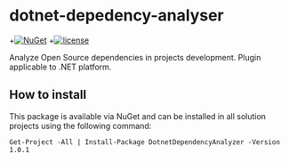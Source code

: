 # dotnet-depedency-analyser

+[![NuGet](https://img.shields.io/nuget/v/Nuget.Core.svg)](https://www.nuget.org/packages/DotnetDependencyAnalyzer/)
+[![license](https://img.shields.io/github/license/pt-osda/dotnet-dependency-analyzer.svg)](https://github.com/pt-osda/dotnet-dependencies-analysis/blob/master/LICENSE)

Analyze Open Source dependencies in projects development. Plugin applicable to .NET platform. 

## How to install

This package is available via NuGet and can be installed in all solution projects using the following command:
```
Get-Project -All | Install-Package DotnetDependencyAnalyzer -Version 1.0.1 
```
